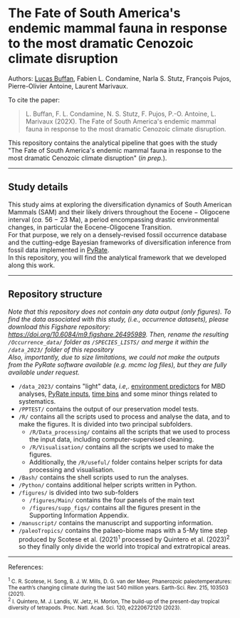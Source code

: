 # The Fate of South America's endemic mammal fauna in response to the most dramatic Cenozoic climate disruption


Authors: [Lucas Buffan](lucas.buffan@umontpellier.fr), Fabien L. Condamine, Narla S. Stutz, François Pujos, Pierre-Olivier Antoine, Laurent Marivaux.

To cite the paper: <br>
> L. Buffan, F. L. Condamine, N. S. Stutz, F. Pujos, P.-O. Antoine, L. Marivaux (202X). The Fate of South America's endemic mammal fauna in response to the most dramatic Cenozoic climate disruption.

This repository contains the analytical pipeline that goes with the study "The Fate of South America's endemic mammal fauna in response to the most dramatic Cenozoic climate disruption" (*in prep.*).


-------

## Study details
This study aims at exploring the diversification dynamics of South American Mammals (SAM) and their likely drivers throughout the Eocene $-$ Oligocene interval (*ca.* 56 $-$ 23 Ma), a period encompassing drastic environmental changes, in particular the Eocene-Oligocene Transition.    
For that purpose, we rely on a densely-revised fossil occurrence database and the cutting-edge Bayesian frameworks of diversification inference from fossil data implemented in [PyRate](https://github.com/dsilvestro/PyRate.git).    
In this repository, you will find the analytical framework that we developed along this work.

-------

## Repository structure

*Note that this repository does not contain any data output (only figures). To find the data associated with this study, (i.e., occurrence datasets), please download this Figshare repository: <https://doi.org/10.6084/m9.figshare.26495989>. Then, rename the resulting `/Occurrence_data/` folder as  `/SPECIES_LISTS/` and merge it within the `/data_2023/` folder of this repository*   
*Also, importantly, due to size limitations, we could not make the outputs from the PyRate software available (e.g. mcmc log files), but they are fully available under request.*

* `/data_2023/` contains "light" data, *i.e*,. [environment predictors](https://github.com/Buffan3369/Neotropical_mammals/tree/main/data_2023/MBD) for MBD analyses, [PyRate inputs](https://github.com/Buffan3369/Neotropical_mammals/tree/main/data_2023/PyRate/EXTENDED), [time bins](https://github.com/Buffan3369/Neotropical_mammals/tree/main/data_2023/time_bins) and some minor things related to systematics.
* `/PPTEST/` contains the output of our preservation model tests.
* `/R/` contains all the scripts used to process and analyse the data, and to make the figures. It is divided into two principal subfolders. 
    * `/R/Data_processing/` contains all the scripts that we used to process the input data, including computer-supervised cleaning. 
    * `/R/Visualisation/` contains all the scripts we used to make the figures.
    * Additionally, the `/R/useful/` folder contains helper scripts for data processing and visualisation.
* `/Bash/` contains the shell scripts used to run the analyses.
* `/Python/` contains additional helper scripts written in Python.
* `/figures/` is divided into two sub-folders
    * `/figures/Main/` contains the four panels of the main text
    * `/figures/supp_figs/` contains all the figures present in the Supporting Information Appendix.
* `/manuscript/` contains the manuscript and supporting information.
* `/paleoTropics/` contains the palaeo-biome maps with a 5-My time step produced by Scotese et al. (2021)<sup>1</sup> processed by Quintero et al. (2023)<sup>2</sup> so they finally only divide the world into tropical and extratropical areas.


-------

References:    

<small>
<sup>1</sup> C. R. Scotese, H. Song, B. J. W. Mills, D. G. van der Meer, Phanerozoic paleotemperatures: The earth’s changing climate during the last 540 million years. Earth-Sci. Rev. 215, 103503 (2021). <br>
<sup>2</sup> I. Quintero, M. J. Landis, W. Jetz, H. Morlon, The build-up of the present-day tropical diversity of tetrapods. Proc. Natl. Acad. Sci. 120, e2220672120 (2023).
</small>